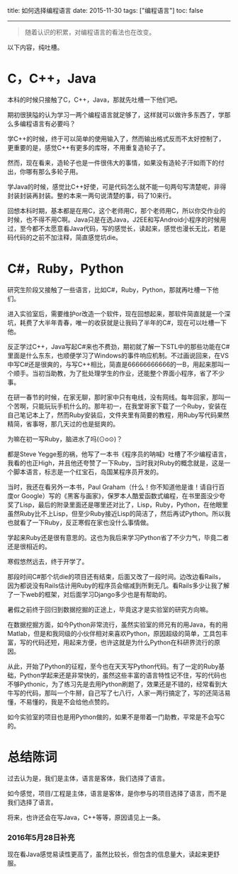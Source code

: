 title: 如何选择编程语言
date: 2015-11-30
tags: ["编程语言"]
toc: false

----------------------

> 随着认识的积累，对编程语言的看法也在改变。

以下内容，纯吐槽。

# C，C++，Java

本科的时候只接触了C，C++，Java，那就先吐槽一下他们吧。

期初很狭隘的认为学习一两个编程语言就足够了，这样就可以做许多东西了，学那么多编程语言有必要吗？


<!--more-->


学C++的时候，终于可以简单的使用输入了，然而输出格式反而不太好控制了，更重要的是，感觉C++有更多的库呀，不用重复造轮子了。

然而，现在看来，造轮子也是一件很伟大的事情，如果没有造轮子汗如雨下的付出，你哪有那么多轮子用。

学Java的时候，感觉比C++好使，可是代码怎么就不能一句两句写清楚呢，非得封装封装再封装。整的本来一两句说清楚的事，码了10来行。

回想本科时期，基本都是在用C，这个老师用C，那个老师用C，所以你交作业的时候，也不得不用C啊。Java只是在选Java，J2EE和写Android小程序的时候用过，至今都不太愿意看Java代码，写的感觉长，读起来，感觉也漫长无比，若是码代码的之前不加注释，简直感觉坑die。

# C#，Ruby，Python

研究生阶段又接触了一些语言，比如C#，Ruby，Python，那就再吐槽一下他们。

进入实验室后，需要维护or改造一个软件，现在回想起来，那软件简直就是一个深坑，耗费了大半年青春，唯一的收获就是让我码了半年的C#，现在可以吐槽一下他。

反正学过C++，Java写起C#来也不费劲，期初就了解一下STL中的那些功能在C#里面是什么东东，也顺便学习了Windows的事件响应机制。不过画说回来，在VS中写C#还是很爽的，与写C++相比，简直是66666666666的一B，用起来那叫一个顺手。当初当助教，为了批处理学生的作业，还能整个界面小程序，省了不少事。

在研一春节的时候，在家无聊，那时家中只有电线，没有网线。每年回家，那叫一个苦啊，只能玩玩手机什么的。那年初一，在我堂哥家下载了一个Ruby，安装在自己笔记本上了，然而Ruby安装后，文件夹里有简要的教程，用Ruby写代码果然精简，省事呀，那几天过的也是挺爽的。

为嘛在初一写Ruby，脑进水了吗(⊙o⊙)？

都是Steve Yegge惹的祸，他写了一本书《程序员的呐喊》吐槽了不少编程语言，我看的也正High，并且他还夸赞了一下Ruby，当时我对Ruby的概念就是，这是一个脚本语言，标志是一个红宝石，岛国某程序员开发的。

当时，我还在看另外一本书，Paul Graham（什么！你不知道他是谁！请自行百度or Google）写的《黑客与画家》，保罗本人酷爱函数式编程，在书里面没少夸奖了Lisp，最后的附录里面还是哪里还对比了，Lisp，Ruby，Python，在他眼里虽然Ruby比不上Lisp，但至少Ruby接近Lisp的简洁了，然后再试Python。所以我也就看了一下Ruby，反正寒假在家也没什么事情做。

学起来Ruby还是很有意思的。这也为我后来学习Python省了不少力气，毕竟二者还是很相近的。

寒假悠然远去，终于开学了。

那段时间C#那个坑die的项目还有结束，后面又改了一段时间。边改边看Rails，因为都说没有Rails估计用Ruby的程序员会缩减到所剩无几。看Rails多少让我了解了一下web的框架，对后面学习Django多少也是有帮助的。

暑假之前终于回归到数据挖掘的正途上，毕竟这才是实验室的研究方向嘛。

在数据挖掘方面，如今Python非常流行，虽然实验室的师兄有的用Java，有的用Matlab，但是和我同级的小伙伴相对来喜欢Python，原因超级的简单，工具包丰富，写的代码还短，用起来方便，也许这就是为什么Python在科研界流行的原因。

从此，开始了Python的征程，至今也在天天写Python代码。有了一定的Ruby基础，Python学起来还是非常快的，虽然这些丰富的语言特性记不住，写的代码也不够Pythonic，为了练习先是去用Python刷题了，效果还是不错的，经常看到大牛写的代码，那叫一个牛掰，自己写了七八行，人家一两行搞定了，写的还简洁易懂，不易懂的，我是不会给他点赞的。

如今实验室的项目也是用Python做的，如果不是带着一门助教，平常是不会写C的。

# 总结陈词

过去认为是，我们是主体，语言是客体，我们选择了语言。

如今感觉，项目/工程是主体，语言是客体，是你参与的项目选择了语言，而不是我们选择了语言。

将来，也许还会在写Java，C++等等，原因请见上一条。


### 2016年5月28日补充

现在看Java感觉易读性更高了，虽然比较长，但包含的信息量大，读起来更舒服。
